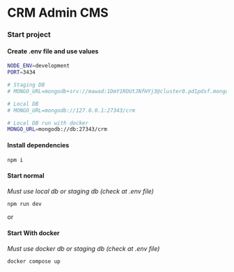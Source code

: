 # CRM Admin CMS

### Start project

#### Create .env file and use values

```bash
NODE_ENV=development
PORT=3434

# Staging DB
# MONGO_URL=mongodb+srv://mawad:1DmY1ROUtJNfHYj3@cluster0.pd1pdsf.mongodb.net/

# Local DB
# MONGO_URL=mongodb://127.0.0.1:27343/crm

# Local DB run with docker
MONGO_URL=mongodb://db:27343/crm
```

#### Install dependencies

```bash
npm i
```

#### Start normal

<i>Must use local db or staging db (check at .env file)</i>

```bash
npm run dev
```

or

#### Start With docker

<i>Must use docker db or staging db (check at .env file)</i>

```bash
docker compose up
```
